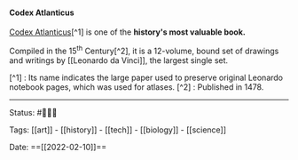 #### Codex Atlanticus

[Codex Atlanticus](https://codex-atlanticus.it/#)[^1] is one of the **history's most valuable book.**

Compiled in the 15<sup>th</sup> Century[^2], it is a 12-volume, bound set of drawings and writings by [[Leonardo da Vinci]], the largest single set.



[^1] : Its name indicates the large paper used to preserve original Leonardo notebook pages, which was used for atlases.
[^2] : Published in 1478.

***

Status: #👨🏻‍🎨

Tags: [[art]] - [[history]] - [[tech]] - [[biology]] - [[science]]

Date: ==[[2022-02-10]]==

